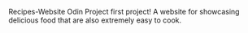 Recipes-Website
Odin Project first project! A website for showcasing delicious food that are also extremely easy to cook.